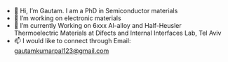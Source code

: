 - 👋 Hi, I’m Gautam. I am a PhD in Semiconductor materials
- 👀 I’m working on electronic materials
- 🌱 I’m currently Working on 6xxx Al-alloy and Half-Heusler Thermoelectric Materials at Difects and Internal Interfaces Lab, Tel Aviv 
- 📫 I would like to connect through Email: gautamkumarpal123@gmail.com

<!---
imgkpal/imgkpal is a ✨ special ✨ repository because its `README.md` (this file) appears on your GitHub profile.
You can click the Preview link to take a look at your changes.
--->
